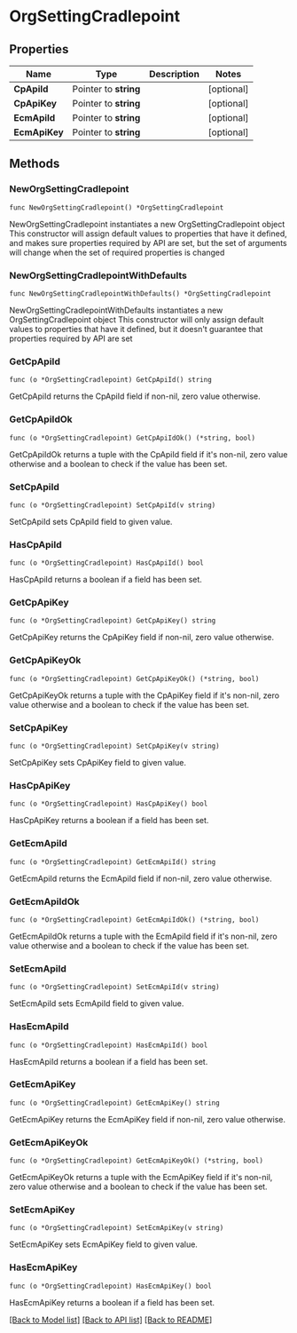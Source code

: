 # OrgSettingCradlepoint

## Properties

Name | Type | Description | Notes
------------ | ------------- | ------------- | -------------
**CpApiId** | Pointer to **string** |  | [optional] 
**CpApiKey** | Pointer to **string** |  | [optional] 
**EcmApiId** | Pointer to **string** |  | [optional] 
**EcmApiKey** | Pointer to **string** |  | [optional] 

## Methods

### NewOrgSettingCradlepoint

`func NewOrgSettingCradlepoint() *OrgSettingCradlepoint`

NewOrgSettingCradlepoint instantiates a new OrgSettingCradlepoint object
This constructor will assign default values to properties that have it defined,
and makes sure properties required by API are set, but the set of arguments
will change when the set of required properties is changed

### NewOrgSettingCradlepointWithDefaults

`func NewOrgSettingCradlepointWithDefaults() *OrgSettingCradlepoint`

NewOrgSettingCradlepointWithDefaults instantiates a new OrgSettingCradlepoint object
This constructor will only assign default values to properties that have it defined,
but it doesn't guarantee that properties required by API are set

### GetCpApiId

`func (o *OrgSettingCradlepoint) GetCpApiId() string`

GetCpApiId returns the CpApiId field if non-nil, zero value otherwise.

### GetCpApiIdOk

`func (o *OrgSettingCradlepoint) GetCpApiIdOk() (*string, bool)`

GetCpApiIdOk returns a tuple with the CpApiId field if it's non-nil, zero value otherwise
and a boolean to check if the value has been set.

### SetCpApiId

`func (o *OrgSettingCradlepoint) SetCpApiId(v string)`

SetCpApiId sets CpApiId field to given value.

### HasCpApiId

`func (o *OrgSettingCradlepoint) HasCpApiId() bool`

HasCpApiId returns a boolean if a field has been set.

### GetCpApiKey

`func (o *OrgSettingCradlepoint) GetCpApiKey() string`

GetCpApiKey returns the CpApiKey field if non-nil, zero value otherwise.

### GetCpApiKeyOk

`func (o *OrgSettingCradlepoint) GetCpApiKeyOk() (*string, bool)`

GetCpApiKeyOk returns a tuple with the CpApiKey field if it's non-nil, zero value otherwise
and a boolean to check if the value has been set.

### SetCpApiKey

`func (o *OrgSettingCradlepoint) SetCpApiKey(v string)`

SetCpApiKey sets CpApiKey field to given value.

### HasCpApiKey

`func (o *OrgSettingCradlepoint) HasCpApiKey() bool`

HasCpApiKey returns a boolean if a field has been set.

### GetEcmApiId

`func (o *OrgSettingCradlepoint) GetEcmApiId() string`

GetEcmApiId returns the EcmApiId field if non-nil, zero value otherwise.

### GetEcmApiIdOk

`func (o *OrgSettingCradlepoint) GetEcmApiIdOk() (*string, bool)`

GetEcmApiIdOk returns a tuple with the EcmApiId field if it's non-nil, zero value otherwise
and a boolean to check if the value has been set.

### SetEcmApiId

`func (o *OrgSettingCradlepoint) SetEcmApiId(v string)`

SetEcmApiId sets EcmApiId field to given value.

### HasEcmApiId

`func (o *OrgSettingCradlepoint) HasEcmApiId() bool`

HasEcmApiId returns a boolean if a field has been set.

### GetEcmApiKey

`func (o *OrgSettingCradlepoint) GetEcmApiKey() string`

GetEcmApiKey returns the EcmApiKey field if non-nil, zero value otherwise.

### GetEcmApiKeyOk

`func (o *OrgSettingCradlepoint) GetEcmApiKeyOk() (*string, bool)`

GetEcmApiKeyOk returns a tuple with the EcmApiKey field if it's non-nil, zero value otherwise
and a boolean to check if the value has been set.

### SetEcmApiKey

`func (o *OrgSettingCradlepoint) SetEcmApiKey(v string)`

SetEcmApiKey sets EcmApiKey field to given value.

### HasEcmApiKey

`func (o *OrgSettingCradlepoint) HasEcmApiKey() bool`

HasEcmApiKey returns a boolean if a field has been set.


[[Back to Model list]](../README.md#documentation-for-models) [[Back to API list]](../README.md#documentation-for-api-endpoints) [[Back to README]](../README.md)


